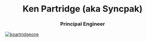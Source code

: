 <h1 align="center">Ken Partridge (aka Syncpak)</h1>
<h3 align="center">Principal Engineer</h3>

<p align="left"> <a href="https://twitter.com/kpartridgeone" target="blank"><img src="https://img.shields.io/twitter/follow/kpartridgeone?logo=twitter&style=for-the-badge" alt="kpartridgeone" /></a> </p>

